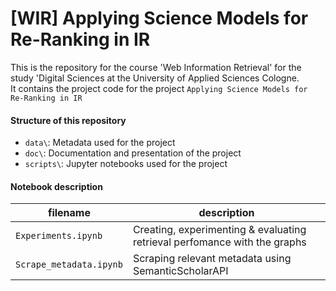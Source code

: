 # [WIR] Applying Science Models for Re-Ranking in IR
This is the repository for the course 'Web Information Retrieval' for the study 'Digital Sciences at the University of Applied Sciences Cologne.   
It contains the project code for the project ```Applying Science Models for Re-Ranking in IR```

#### Structure of this repository
* `data\`: Metadata used for the project
* `doc\`: Documentation and presentation of the project
* `scripts\`: Jupyter notebooks used for the project

#### Notebook description
| filename                    | description                                                                                                                                                         |
| --------------------------- | ------------------------------------------------------------------------------------------------------------------------------------------------------------------- |
| `Experiments.ipynb` | Creating, experimenting & evaluating retrieval perfomance with the graphs |
| `Scrape_metadata.ipynb` | Scraping relevant metadata using SemanticScholarAPI|
